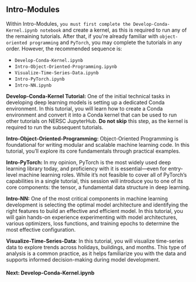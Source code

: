 ## Intro-Modules

Within Intro-Modules, `you must first complete the Develop-Conda-Kernel.ipynb notebook` and create a kernel, as this is required to run any of the remaining tutorials. After that, if you're already familiar with `object-oriented programming` and `PyTorch`, you may complete the tutorials in any order. However, the recommended sequence is:

- `Develop-Conda-Kernel.ipynb`
- `Intro-Object-Oriented-Programming.ipynb`
- `Visualize-Time-Series-Data.ipynb`
- `Intro-PyTorch.ipynb`
- `Intro-NN.ipynb`

__Develop-Conda-Kernel Tutorial:__ One of the initial technical tasks in developing deep learning models is setting up a dedicated Conda environment. In this tutorial, you will learn how to create a Conda environment and convert it into a Conda kernel that can be used to run other tutorials on NERSC JupyterHub. __Do not skip__ this step, as the kernel is required to run the subsequent tutorials.

__Intro-Object-Oriented-Programming:__ Object-Oriented Programming is foundational for writing modular and scalable machine learning code. In this tutorial, you’ll explore its core fundamentals through practical examples.

__Intro-PyTorch:__ In my opinion, PyTorch is the most widely used deep learning library today, and proficiency with it is essential—even for entry-level machine learning roles. While it’s not feasible to cover all of PyTorch’s capabilities in a single tutorial, this session will introduce you to one of its core components: the tensor, a fundamental data structure in deep learning.

__Intro-NN:__ One of the most critical components in machine learning development is selecting the optimal model architecture and identifying the right features to build an effective and efficient model. In this tutorial, you will gain hands-on experience experimenting with model architectures, various optimizers, loss functions, and training epochs to determine the most effective configuration.  

__Visualize-Time-Series-Data__: In this tutorial, you will visualize time-series data to explore trends across holidays, buildings, and months. This type of analysis is a common practice, as it helps familiarize you with the data and supports informed decision-making during model development.

#### Next: Develop-Conda-Kernel.ipynb